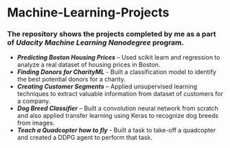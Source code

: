 # Machine-Learning-Projects
### The repository shows the projects completed by me as a part of *Udacity Machine Learning Nanodegree* program.

- **_Predicting Boston Housing Prices_** – Used scikit learn and regression to analyze a real dataset of housing prices in Boston.
- **_Finding Donors for CharityML_** - Built a classification model to identify the best potential donors for a charity.
- **_Creating Customer Segments_** – Applied unsupervised learning techniques to extract valuable information from dataset of customers for a company.
- **_Dog Breed Classifier_** – Built a convolution neural network from scratch and also applied transfer learning using Keras to recognize dog breeds from images. 
- **_Teach a Quadcopter how to fly_** -  Built a task to take-off a quadcopter and created a DDPG agent to perform that task. 
